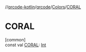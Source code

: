 //[qrcode-kotlin](../../../index.md)/[qrcode](../index.md)/[Colors](index.md)/[CORAL](-c-o-r-a-l.md)

# CORAL

[common]\
const val [CORAL](-c-o-r-a-l.md): [Int](https://kotlinlang.org/api/latest/jvm/stdlib/kotlin/-int/index.html)
